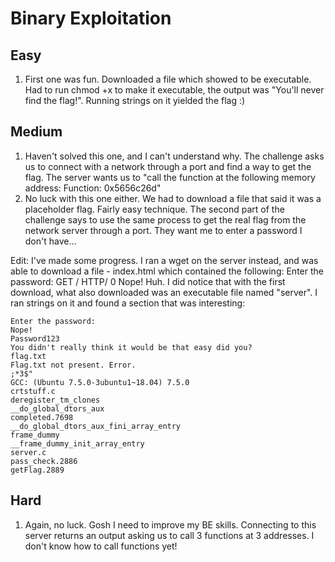 # Binary Exploitation

## Easy
1. First one was fun. Downloaded a file which showed to be executable. Had to run chmod +x to make it executable, the output was "You'll never find the flag!". Running strings on it yielded the flag :)

## Medium
1. Haven't solved this one, and I can't understand why. The challenge asks us to connect with a network through a port and find a way to get the flag. The server wants us to "call the function at the following memory address: Function: 0x5656c26d"
2. No luck with this one either. We had to download a file that said it was a placeholder flag. Fairly easy technique. The second part of the challenge says to use the same process to get the real flag from the network server through a port. They want me to enter a password I don't have...

Edit: I've made some progress. I ran a wget on the server instead, and was able to download a file - index.html which contained the following: Enter the password: GET / HTTP/ 0 Nope!
Huh.
I did notice that with the first download, what also downloaded was an executable file named "server". I ran strings on it and found a section that was interesting:

```
Enter the password: 
Nope!
Password123
You didn't really think it would be that easy did you?
flag.txt
Flag.txt not present. Error.
;*3$"
GCC: (Ubuntu 7.5.0-3ubuntu1~18.04) 7.5.0
crtstuff.c
deregister_tm_clones
__do_global_dtors_aux
completed.7698
__do_global_dtors_aux_fini_array_entry
frame_dummy
__frame_dummy_init_array_entry
server.c
pass_check.2886
getFlag.2889
```

## Hard
1. Again, no luck. Gosh I need to improve my BE skills. Connecting to this server returns an output asking us to call 3 functions at 3 addresses. I don't know how to call functions yet!
